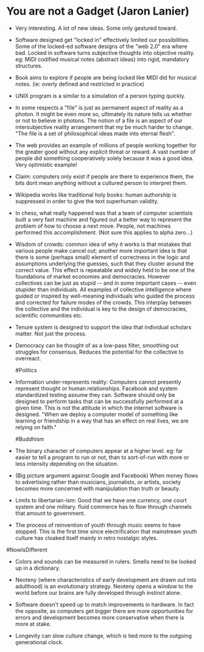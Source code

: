 # You are not a Gadget (Jaron Lanier)

  - Very interesting. A lot of new ideas. Some only gestured toward.

  - Software designed get "locked in" effectively limited our possibilities. Some of the locked-ed software designs of the "web 2.0" era where bad.
    Locked in software turns subjective thoughts into objective reality.  eg: MIDI codified musical notes (abstract ideas) into rigid, mandatory structures. 

  - Book aims to explore if people are being locked like MIDI did for musical notes. (ie: overly defined and restricted in practice)

  - UNIX program is a similar to a simulation of a person typing quickly.

  - In some respects a "file" is just as permanent aspect of reality as a photon. It might be even more so, ultimately its nature tells us whether or not to believe in photons. The notion of a file is an aspect of our intersubjective reality arrangement that my be much harder to change. "The file is a set of philosophical ideas made into eternal flesh".

  - The web provides an example of millions of people working together for the greater good without any explicit threat or reward.  A vast number of people did something cooperatively solely because it was a good idea.  Very optimistic example!

  - Claim: computers only exist if people are there to experience them, the bits dont mean anything without a cultured person to interpret them.

  - Wikipedia works like traditional holy books: human authorship is suppressed in order to give the text superhuman validity.

  - In chess, what really happened was that a team of computer scientists built a very fast machine and figured out a better way to represent the problem of how to choose a next move.
    People, not machines performed this accomplishment.
    (Not sure this applies to alpha zero...)

  - Wisdom of crowds: common idea of why it works is that mistakes that various people make cancel out; another more important idea is that there is some (perhaps small) element of correctness in the logic and assumptions underlying the guesses, such that they cluster around the correct value. This effect is repeatable and widely held to be one of the foundations of market economies and democracies.
    However collectives can be just as stupid -- and in some important cases -- even stupider than individuals. All examples of collective intelligence where guided or inspired by well-meaning individuals who guided the process and corrected for failure modes of the crowds.  This interplay between the collective and the individual is key to the design of democracies, scientific communities etc.

  - Tenure system is designed to support the idea that individual scholars matter. Not just the process.

  - Democracy can be thought of as a low-pass filter, smoothing out struggles for consensus. Reduces the potential for the collective to overreact.

    #Politics

  - Information under-represents reality: Computers cannot presently represent thought or human relationships.  Facebook and system standardized testing assume they can.
    Software should only be designed to perform tasks that can be successfully performed at a given time. This is not the attitude in which the internet software is designed.
    "When we deploy a computer model of something like learning or friendship in a way that has an effect on real lives, we are relying on faith."

    #Buddhism

  - The binary character of computers appear at a higher level.  eg: far easier to tell a program to run or not, than to sort-of-run with more or less intensity depending on the situation.

  - (Big picture argument against Google and Facebook) When money flows to advertising rather than musicians, journalists, or artists, society becomes more concerned with manipulation than truth or beauty.

  - Limits to libertarian-ism: Good that we have one currency, one court system and one military. fluid commerce has to flow through channels that amount to government.

  - The process of reinvention of youth through music seems to have stopped. This is the first time since electrification that mainstream youth culture has cloaked itself mainly in retro nostalgic styles.

  #NowIsDifferent

  - Colors and sounds can be measured in rulers. Smells need to be looked up in a dictionary.

  - Neoteny (where characteristics of early development are drawn out into adulthood)  is an evolutionary strategy. Neoteny opens a window to the world before our brains are fully developed through instinct alone.

  - Software doesn't speed up to match improvements in hardware. In fact the opposite, as computers get bigger there are more opportunities for errors and development becomes more conservative when there is more at stake.

  - Longevity can slow culture change, which is tied more to the outgoing generational clock.